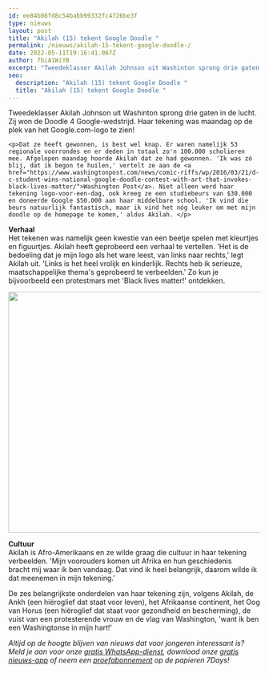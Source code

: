 ```yaml
---
id: ee84b08fd8c54babb99332fc4726be3f
type: nieuws
layout: post
title: "Akilah (15) tekent Google Doodle "
permalink: /nieuws/akilah-15-tekent-google-doodle-/
date: 2022-05-11T19:16:41.067Z
author: 7biA1WiYB
excerpt: "Tweedeklasser Akilah Johnson uit Washinton sprong drie gaten in de lucht. Zij won de Doodle 4 Google-wedstrijd. Haar tekening was maandag op de plek van het Google.com-logo te zien!  "
seo:
  description: "Akilah (15) tekent Google Doodle "
  title: "Akilah (15) tekent Google Doodle "
---
```

Tweedeklasser Akilah Johnson uit Washinton sprong drie gaten in de lucht. Zij won de Doodle 4 Google-wedstrijd. Haar tekening was maandag op de plek van het Google.com-logo te zien!  

    <p>Dat ze heeft gewonnen, is best wel knap. Er waren namelijk 53 regionale voorrondes en er deden in totaal zo'n 100.000 scholieren mee. Afgelopen maandag hoorde Akilah dat ze had gewonnen. 'Ik was zó blij, dat ik begon te huilen,' vertelt ze aan de <a href="https://www.washingtonpost.com/news/comic-riffs/wp/2016/03/21/d-c-student-wins-national-google-doodle-contest-with-art-that-invokes-black-lives-matter/">Washington Post</a>. Niet alleen werd haar tekening logo-voor-een-dag, ook kreeg ze een studiebeurs van $30.000 en doneerde Google $50.000 aan haar middelbare school. 'Ik vind die beurs natuurlijk fantastisch, maar ik vind het nóg leuker om met mijn doodle op de homepage te komen,' aldus Akilah. </p>
<p><strong>Verhaal</strong><br>Het tekenen was namelijk geen kwestie van een beetje spelen met kleurtjes en figuurtjes. Akilah heeft geprobeerd een verhaal te vertellen. 'Het is de bedoeling dat je mijn logo als het ware leest, van links naar rechts,' legt Akilah uit. 'Links is het heel vrolijk en kinderlijk. Rechts heb ik serieuze, maatschappelijke thema's geprobeerd te verbeelden.' Zo kun je bijvoorbeeld een protestmars met 'Black lives matter!' ontdekken. </p>
<p><div class="media media-element-container media-default"><div id="file-17180" class="file file-image file-image-jpeg">

        
  
  <div class="content">
    <img height="481" width="639" class="media-element file-default" src="https://7dagen.netlify.app/sites/default/files/akilah.jpg" alt="">  </div>

  
</div>
</div>
<p><strong>Cultuur</strong><br>Akilah is Afro-Amerikaans en ze wilde graag die cultuur in haar tekening verbeelden. 'Mijn voorouders komen uit Afrika en hun geschiedenis bracht mij waar ik ben vandaag. Dat vind ik heel belangrijk, daarom wilde ik dat meenemen in mijn tekening.' </p>
<p>De zes belangrijkste onderdelen van haar tekening zijn, volgens Akilah, de Ankh (een hiëroglief dat staat voor leven), het Afrikaanse continent, het Oog van Horus (een hiëroglief dat staat voor gezondheid en bescherming), de vuist van een protesterende vrouw en de vlag van Washington, 'want ik ben een Washingtonse in mijn hart!'</p>
<p><em>Altijd op de hoogte blijven van nieuws dat voor jongeren interessant is? Meld je aan voor onze <a href="https://7dagen.netlify.app/whatsapp">gratis WhatsApp-dienst</a>, download onze <a href="https://7dagen.netlify.app/app">gratis nieuws-app</a> of neem een <a href="https://7dagen.netlify.app/abonnement">proefabonnement</a> op de papieren 7Days!</em></p>  
